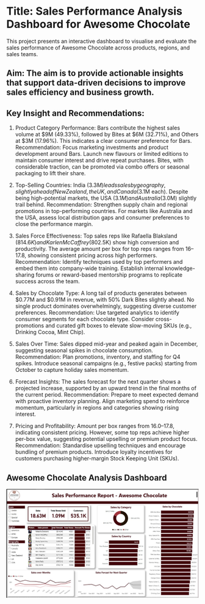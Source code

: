 # Title: Sales Performance Analysis Dashboard for Awesome Chocolate

This project presents an interactive dashboard to visualise and evaluate the sales performance of Awesome Chocolate across products, regions, and sales teams.

## Aim: The aim is to provide actionable insights that support data-driven decisions to improve sales efficiency and business growth.

## Key Insight and Recommendations: 
1. Product Category Performance: Bars contribute the highest sales volume at $9M (49.33%), followed by Bites at $6M (32.71%), and Others at $3M (17.96%). This indicates a clear consumer preference for Bars.
Recommendation: Focus marketing investments and product development around Bars. Launch new flavours or limited editions to maintain consumer interest and drive repeat purchases. Bites, with considerable traction, can be promoted via combo offers or seasonal packaging to lift their share.

2. Top-Selling Countries: India ($3.3M) leads sales by geography, slightly ahead of New Zealand, the UK, and Canada ($3.1M each). Despite being high-potential markets, the USA ($3.1M) and Australia ($3.0M) slightly trail behind.
Recommendation: Strengthen supply chain and regional promotions in top-performing countries. For markets like Australia and the USA, assess local distribution gaps and consumer preferences to close the performance margin.

3. Sales Force Effectiveness: Top sales reps like Rafaella Blaksland ($814.6K) and Karlen McCaffrey ($802.5K) show high conversion and productivity. The average amount per box for top reps ranges from $16–$17.8, showing consistent pricing across high performers.
Recommendation: Identify techniques used by top performers and embed them into company-wide training. Establish internal knowledge-sharing forums or reward-based mentorship programs to replicate success across the team.

4. Sales by Chocolate Type: A long tail of products generates between $0.77M and $0.91M in revenue, with 50% Dark Bites slightly ahead. No single product dominates overwhelmingly, suggesting diverse customer preferences.
Recommendation: Use targeted analytics to identify consumer segments for each chocolate type. Consider cross-promotions and curated gift boxes to elevate slow-moving SKUs (e.g., Drinking Cocoa, Mint Chip).

5. Sales Over Time: Sales dipped mid-year and peaked again in December, suggesting seasonal spikes in chocolate consumption.
Recommendation: Plan promotions, inventory, and staffing for Q4 spikes. Introduce seasonal campaigns (e.g., festive packs) starting from October to capture holiday sales momentum.

6. Forecast Insights: The sales forecast for the next quarter shows a projected increase, supported by an upward trend in the final months of the current period.
Recommendation: Prepare to meet expected demand with proactive inventory planning. Align marketing spend to reinforce momentum, particularly in regions and categories showing rising interest.

7. Pricing and Profitability: Amount per box ranges from $16.0–$17.8, indicating consistent pricing. However, some top reps achieve higher per-box value, suggesting potential upselling or premium product focus.
Recommendation: Standardise upselling techniques and encourage bundling of premium products. Introduce loyalty incentives for customers purchasing higher-margin Stock Keeping Unit (SKUs).

## Awesome Chocolate Analysis Dashboard
![snapshot](https://github.com/Emmaojo/Data-Analytics-Portfolio/blob/476391c4852730f5a930f482ce4704bd9ac9b074/Awesome%20Cholocate%20-%20Excel%20and%20Power%20BI/Awesome%20Chocolate%20Dashboard%20Img.jpg)
